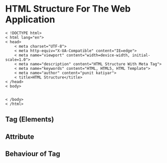 # HTML Structure For The Web Application

```
< !DOCTYPE html>
< html lang="en">
< head>
    < meta charset="UTF-8">
    < meta http-equiv="X-UA-Compatible" content="IE=edge">
    < meta name="viewport" content="width=device-width, initial-scale=1.0">
    < meta name="description" content="HTML Structure With Meta Tag">
    < meta name="keywords" content="HTML, HTML5, HTML Template">
    < meta name="author" content="punit katiyar">
    < title>HTML Structure</title>
< /head>
< body>
 
    
< /body>
< /html>   
```

## Tag (Elements)

## Attribute 

## Behaviour of Tag


